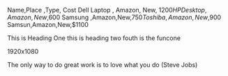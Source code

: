 Name,Place ,Type, Cost
Dell Laptop , Amazon, New, $1200
HP Desktop,Amazon,New,$600
Samsung ,Amazon,New,$750
Toshiba,Amazon,New,$900
Samsun,Amazon,New,$1100

This is Heading One
this is heading two
fouth is the funcone

1920x1080

The only way to do great work is to love what you do
(Steve Jobs)
